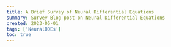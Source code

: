 ```yaml
---
title: A Brief Survey of Neural Differential Equations
summary: Survey Blog post on Neural Differential Equations
created: 2023-05-01
tags: ['NeuralODEs']
toc: true
---
```

